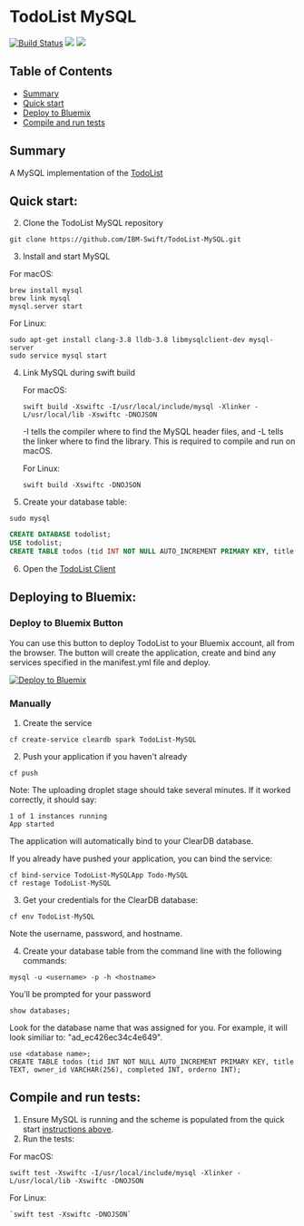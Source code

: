 # TodoList MySQL

[![Build Status](https://travis-ci.org/IBM-Swift/TodoList-MySQL.svg?branch=master)](https://travis-ci.org/IBM-Swift/TodoList-MySQL)
![](https://img.shields.io/badge/Swift-3.0.2%20RELEASE-orange.svg?style=flat)
![](https://img.shields.io/badge/platform-Linux,%20macOS-blue.svg?style=flat)


## Table of Contents
* [Summary](#summary)
* [Quick start](#quick-start)
* [Deploy to Bluemix](#setup-mysql-service-in-bluemix)
* [Compile and run tests](#compile-and-run-tests)

## Summary

A MySQL implementation of the [TodoList](https://github.com/IBM-Swift/todolist-boilerplate)

## Quick start:

2. Clone the TodoList MySQL repository 
 
  `git clone https://github.com/IBM-Swift/TodoList-MySQL.git`

3. Install and start MySQL

  For macOS:
  
  ```
  brew install mysql
  brew link mysql
  mysql.server start
  ```
  
  For Linux:
  
  ```
  sudo apt-get install clang-3.8 lldb-3.8 libmysqlclient-dev mysql-server
  sudo service mysql start
  ```
  
4. Link MySQL during swift build

    For macOS:
  
    `swift build -Xswiftc -I/usr/local/include/mysql -Xlinker -L/usr/local/lib -Xswiftc -DNOJSON` 

    -I tells the compiler where to find the MySQL header files, and -L tells the linker where to find the library. This is required to compile and run on macOS.
  
    For Linux:
  
    `swift build -Xswiftc -DNOJSON`

5. Create your database table:

 `sudo mysql`

  ```sql 
  CREATE DATABASE todolist;
  USE todolist;
  CREATE TABLE todos (tid INT NOT NULL AUTO_INCREMENT PRIMARY KEY, title TEXT, owner_id VARCHAR(256), completed INT, orderno INT);
  ```
 
6. Open the [TodoList Client](http://www.todobackend.com/client/index.html?http://localhost:8090)

## Deploying to Bluemix:

### Deploy to Bluemix Button

You can use this button to deploy TodoList to your Bluemix account, all from the browser. The button will create the application, create and bind any services specified in the manifest.yml file and deploy.

[![Deploy to Bluemix](https://bluemix.net/deploy/button.png)](https://bluemix.net/deploy?repository=https://github.com/IBM-Swift/TodoList-MySQL)

### Manually

1. Create the service

  ```
  cf create-service cleardb spark TodoList-MySQL
  ```

2. Push your application if you haven't already

  ```
  cf push
  ```


  Note: The uploading droplet stage should take several minutes. If it worked correctly, it should say:
  
  ```
  1 of 1 instances running
  App started
  ```

  The application will automatically bind to your ClearDB database.

  If you already have pushed your application, you can bind the service:

  ```
  cf bind-service TodoList-MySQLApp Todo-MySQL
  cf restage TodoList-MySQL
  ```

3. Get your credentials for the ClearDB database:

  ```
  cf env TodoList-MySQL
  ```

  Note the username, password, and hostname.

4. Create your database table from the command line with the following commands:

  ```
  mysql -u <username> -p -h <hostname>
  ```
  
  You’ll be prompted for your password

  ```
  show databases;
  ```
  
  Look for the database name that was assigned for you. For example, it will look similiar to: "ad_ec426ec34c4e649".
  
  ```
  use <database name>;
  CREATE TABLE todos (tid INT NOT NULL AUTO_INCREMENT PRIMARY KEY, title TEXT, owner_id VARCHAR(256), completed INT, orderno INT);
  ```

## Compile and run tests:

1. Ensure MySQL is running and the scheme is populated from the quick start [instructions above](#quick-start).
2. Run the tests:

  For macOS:

  `swift test -Xswiftc -I/usr/local/include/mysql -Xlinker -L/usr/local/lib -Xswiftc -DNOJSON`
  
  For Linux:
  
    `swift test -Xswiftc -DNOJSON`

